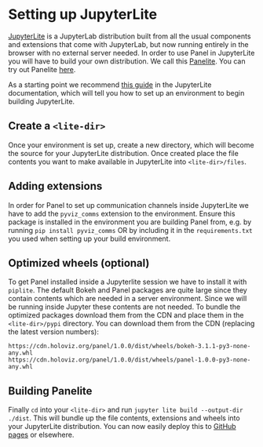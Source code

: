 # Setting up JupyterLite

[JupyterLite](https://jupyterlite.readthedocs.io/en/latest/) is a JupyterLab distribution built from all the usual components and extensions that come with JupyterLab, but now running entirely in the browser with no external server needed. In order to use Panel in JupyterLite you will have to build your own distribution. We call this [Panelite](https://panelite.holoviz.org). You can try out Panelite [here](https://panelite.holoviz.org).

As a starting point we recommend [this guide](https://jupyterlite.readthedocs.io/en/latest/howto/configure/simple_extensions.html) in the JupyterLite documentation, which will tell you how to set up an environment to begin building JupyterLite.

## Create a `<lite-dir>`

Once your environment is set up, create a new directory, which will become the source for your JupyterLite distribution. Once created place the file contents you want to make available in JupyterLite into `<lite-dir>/files`.

## Adding extensions

In order for Panel to set up communication channels inside JupyterLite we have to add the `pyviz_comms` extension to the environment. Ensure this package is installed in the environment you are building Panel from, e.g. by running `pip install pyviz_comms` OR by including it in the `requirements.txt` you used when setting up your build environment.

## Optimized wheels (optional)

To get Panel installed inside a Jupyterlite session we have to install it with `piplite`. The default Bokeh and Panel packages are quite large since they contain contents which are needed in a server environment. Since we will be running inside Jupyter these contents are not needed. To bundle the optimized packages download them from the CDN and place them in the `<lite-dir>/pypi` directory. You can download them from the CDN (replacing the latest version numbers):

```
https://cdn.holoviz.org/panel/1.0.0/dist/wheels/bokeh-3.1.1-py3-none-any.whl
https://cdn.holoviz.org/panel/1.0.0/dist/wheels/panel-1.0.0-py3-none-any.whl
```

## Building Panelite

Finally `cd` into your `<lite-dir>` and run `jupyter lite build --output-dir ./dist`. This will bundle up the file contents, extensions and wheels into your JupyterLite distribution. You can now easily deploy this to [GitHub pages](https://jupyterlite.readthedocs.io/en/latest/quickstart/deploy.html) or elsewhere.
